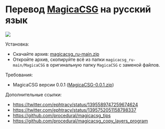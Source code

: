 # Перевод [MagicaCSG](https://ephtracy.github.io/index.html?page=magicacsg) на русский язык

![](https://raw.github.com/procedural/magicacsg_ru/master/screenshot.png)

Установка:

* Скачайте архив: [magicacsg_ru-main.zip](https://github.com/procedural/magicacsg_ru/archive/refs/heads/main.zip)
* Откройте архив, скопируйте всё из папки `magicacsg_ru-main/MagicaCSG` в оригинальную папку `MagicaCSG` с заменой файлов.

Требования:

* MagicaCSG версии 0.0.1 ([MagicaCSG-0.0.1.zip](https://github.com/ephtracy/ephtracy.github.io/releases/download/c0.0.0/MagicaCSG-0.0.1.zip))

Дополнительные ссылки:

* https://twitter.com/ephtracy/status/1395589747259674624
* https://twitter.com/ephtracy/status/1395752051158798337
* https://github.com/procedural/magicacsg_tips
* https://github.com/procedural/magicacsg_copy_layers_program
